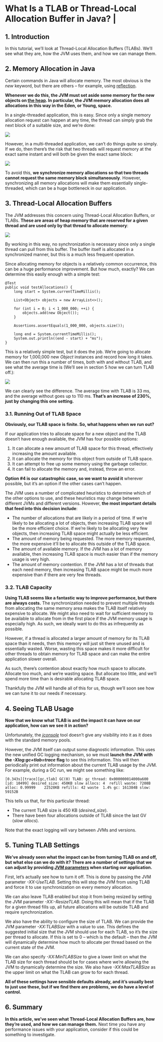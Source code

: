 # What Is a TLAB or Thread-Local Allocation Buffer in Java? |
  

**1\. Introduction**[](#introduction)
-------------------------------------

In this tutorial, we’ll look at Thread-Local Allocation Buffers (TLABs). We’ll see what they are, how the JVM uses them, and how we can manage them.

**2\. Memory Allocation in Java**[](#memory-allocation-in-java)
---------------------------------------------------------------

Certain commands in Java will allocate memory. The most obvious is the _new_ keyword, but there are others – for example, using [reflection](https://www.baeldung.com/java-reflection#Constructors).

**Whenever we do this, the JVM must set aside some memory for the new objects on [the heap](https://www.baeldung.com/java-stack-heap). In particular, the JVM memory allocation does all allocations in this way in the Eden, or Young, space.**

In a single-threaded application, this is easy. Since only a single memory allocation request can happen at any time, the thread can simply grab the next block of a suitable size, and we’re done:

[![](_assets/single-threaded-heap-allocation-1024x307.png)
](https://www.baeldung.com/wp-content/uploads/2023/09/single-threaded-heap-allocation.png)

However, in a multi-threaded application, we can’t do things quite so simply. If we do, then there’s the risk that two threads will request memory at the exact same instant and will both be given the exact same block:

[![](_assets/multithreaded-heap-allocation-1024x456.png)
](https://www.baeldung.com/wp-content/uploads/2023/09/multithreaded-heap-allocation.png)

To avoid this, **we synchronize memory allocations so that two threads cannot request the same memory block simultaneously**. However, synchronizing all memory allocations will make them essentially single-threaded, which can be a huge bottleneck in our application.

**3\. Thread-Local Allocation Buffers**[](#thread-local-allocation-buffers)
---------------------------------------------------------------------------

The JVM addresses this concern using Thread-Local Allocation Buffers, or TLABs. **These are areas of heap memory that are reserved for a given thread and are used only by that thread to allocate memory**:

[![](_assets/tlab-heap-allocation-1024x564.png)
](https://www.baeldung.com/wp-content/uploads/2023/09/tlab-heap-allocation.png)

By working in this way, no synchronization is necessary since only a single thread can pull from this buffer. The buffer itself is allocated in a synchronized manner, but this is a much less frequent operation.

Since allocating memory for objects is a relatively common occurrence, this can be a huge performance improvement. But how much, exactly? We can determine this easily enough with a simple test:

```null
@Test
public void testAllocations() {
    long start = System.currentTimeMillis();

    List<Object> objects = new ArrayList<>();

    for (int i = 0; i < 1_000_000; ++i) {
        objects.add(new Object());
    }

    Assertions.assertEquals(1_000_000, objects.size());

    long end = System.currentTimeMillis();
    System.out.println((end - start) + "ms");
}
```

This is a relatively simple test, but it does the job. We’re going to allocate memory for 1,000,000 new _Object_ instances and record how long it takes. We can then run this a number of times, both with and without TLAB, and see what the average time is (We’ll see in section 5 how we can turn TLAB off.):



[![](_assets/TLAB-Timings.png)
](https://www.baeldung.com/wp-content/uploads/2023/09/TLAB-Timings.png)

We can clearly see the difference. The average time with TLAB is 33 ms, and the average without goes up to 110 ms. **That’s an increase of 230%, just by changing this one setting.**

### **3.1. Running Out of TLAB Space**[](#1-running-out-of-tlab-space)

**Obviously, our TLAB space is finite. So, what happens when we run out?**

If our application tries to allocate space for a new object and the TLAB doesn’t have enough available, the JVM has four possible options:

1.  It can allocate a new amount of TLAB space for this thread, effectively increasing the amount available.
2.  It can allocate the memory for this object from outside of TLAB space.
3.  It can attempt to free up some memory using the garbage collector.
4.  It can fail to allocate the memory and, instead, throw an error.

**Option #4 is our catastrophic case, so we want to avoid it** wherever possible, but it’s an option if the other cases can’t happen.

The JVM uses a number of complicated heuristics to determine which of the other options to use, and these heuristics may change between different JVMs and different versions. However, **the most important details that feed into this decision include**:

*   The number of allocations that are likely in a period of time. If we’re likely to be allocating a lot of objects, then increasing TLAB space will be the more efficient choice. If we’re likely to be allocating very few objects, then increasing TLAB space might actually be less efficient.
*   The amount of memory being requested. The more memory requested, the more expensive it’ll be to allocate this outside of the TLAB space.
*   The amount of available memory. If the JVM has a lot of memory available, then increasing TLAB space is much easier than if the memory usage is very high.
*   The amount of memory contention. If the JVM has a lot of threads that each need memory, then increasing TLAB space might be much more expensive than if there are very few threads.

### **3.2. TLAB Capacity**[](#2-tlab-capacity)

**Using TLAB seems like a fantastic way to improve performance, but there are always costs.** The synchronization needed to prevent multiple threads from allocating the same memory area makes the TLAB itself relatively expensive to allocate. We might also need to wait for sufficient memory to be available to allocate from in the first place if the JVM memory usage is especially high. As such, we ideally want to do this as infrequently as possible.

However, if a thread is allocated a larger amount of memory for its TLAB space than it needs, then this memory will just sit there unused and is essentially wasted. Worse, wasting this space makes it more difficult for other threads to obtain memory for TLAB space and can make the entire application slower overall.

As such, there’s contention about exactly how much space to allocate. Allocate too much, and we’re wasting space. But allocate too little, and we’ll spend more time than is desirable allocating TLAB space.

Thankfully the JVM will handle all of this for us, though we’ll soon see how we can tune it to our needs if necessary.

**4\. Seeing TLAB Usage**[](#seeing-tlab-usage)
-----------------------------------------------

**Now that we know what TLAB is and the impact it can have on our application, how can we see it in action?**

Unfortunately, the [_jconsole_](https://www.baeldung.com/java-management-extensions#1-connecting-from-the-client-side) tool doesn’t give any visibility into it as it does with the standard memory pools.

However, the JVM itself can output some diagnostic information. This uses the new unified GC logging mechanism, so we must **launch the JVM with the _-Xlog:gc+tlab=trace_ flag** to see this information. This will then periodically print out information about the current TLAB usage by the JVM. For example, during a GC run, we might see something like:

```null
[0.343s][trace][gc,tlab] GC(0) TLAB: gc thread: 0x000000014000a600 [id: 10499] desired_size: 450KB slow allocs: 4  refill waste: 7208B alloc: 0.99999    22528KB refills: 42 waste  1.4% gc: 161384B slow: 59152B

```

This tells us that, for this particular thread:


*   The current TLAB size is 450 KB (_desired_size_).
*   There have been four allocations outside of TLAB since the last GV (_slow allocs_).

Note that the exact logging will vary between JVMs and versions.

**5\. Tuning TLAB Settings**[](#tuning-tlab-settings)
-----------------------------------------------------

**We’ve already seen what the impact can be from turning TLAB on and off, but what else can we do with it? There are a number of settings that we can adjust by providing [JVM parameters](https://www.baeldung.com/jvm-parameters) when starting our application.**

First, let’s actually see how to turn it off. This is done by passing the JVM parameter _-XX-UseTLAB._ Setting this will stop the JVM from using TLAB and force it to use synchronization on every memory allocation.

We can also leave TLAB enabled but stop it from being resized by setting the JVM parameter _-XX:-ResizeTLAB_. Doing this will mean that if the TLAB for a given thread fills up, all future allocations will be outside TLAB and require synchronization.

We also have the ability to configure the size of TLAB. We can provide the JVM parameter _-XX:TLABSize_ with a value to use. This defines the suggested initial size that the JVM should use for each TLAB, so it’s the size per thread to allocate. If this is set to 0 – which is the default – then the JVM will dynamically determine how much to allocate per thread based on the current state of the JVM.

We can also specify _-XX:MinTLABSize_ to give a lower limit on what the TLAB size for each thread should be for cases where we’re allowing the JVM to dynamically determine the size. We also have _-XX:MaxTLABSize_ as the upper limit on what the TLAB can grow to for each thread.

**All of these settings have sensible defaults already, and it’s usually best to just use these, but if we find there are problems, we do have a level of control.**

**6\. Summary**[](#summary)
---------------------------

**In this article, we’ve seen what Thread-Local Allocation Buffers are, how they’re used, and how we can manage them.** Next time you have any performance issues with your application, consider if this could be something to investigate.